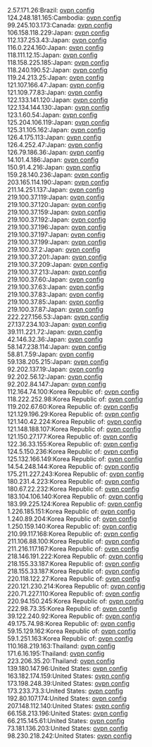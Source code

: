 2.57.171.26:Brazil: [ovpn config](vpn/2_57_171_26.ovpn)  
124.248.181.165:Cambodia: [ovpn config](vpn/124_248_181_165.ovpn)  
99.245.103.173:Canada: [ovpn config](vpn/99_245_103_173.ovpn)  
106.158.118.229:Japan: [ovpn config](vpn/106_158_118_229.ovpn)  
112.137.253.43:Japan: [ovpn config](vpn/112_137_253_43.ovpn)  
116.0.224.160:Japan: [ovpn config](vpn/116_0_224_160.ovpn)  
118.111.12.15:Japan: [ovpn config](vpn/118_111_12_15.ovpn)  
118.158.225.185:Japan: [ovpn config](vpn/118_158_225_185.ovpn)  
118.240.190.52:Japan: [ovpn config](vpn/118_240_190_52.ovpn)  
119.24.213.25:Japan: [ovpn config](vpn/119_24_213_25.ovpn)  
121.107.166.47:Japan: [ovpn config](vpn/121_107_166_47.ovpn)  
121.109.77.83:Japan: [ovpn config](vpn/121_109_77_83.ovpn)  
122.133.141.120:Japan: [ovpn config](vpn/122_133_141_120.ovpn)  
122.134.144.130:Japan: [ovpn config](vpn/122_134_144_130.ovpn)  
123.1.60.54:Japan: [ovpn config](vpn/123_1_60_54.ovpn)  
125.204.106.119:Japan: [ovpn config](vpn/125_204_106_119.ovpn)  
125.31.105.162:Japan: [ovpn config](vpn/125_31_105_162.ovpn)  
126.4.175.113:Japan: [ovpn config](vpn/126_4_175_113.ovpn)  
126.4.252.47:Japan: [ovpn config](vpn/126_4_252_47.ovpn)  
126.79.186.36:Japan: [ovpn config](vpn/126_79_186_36.ovpn)  
14.101.4.186:Japan: [ovpn config](vpn/14_101_4_186.ovpn)  
150.91.4.216:Japan: [ovpn config](vpn/150_91_4_216.ovpn)  
159.28.140.236:Japan: [ovpn config](vpn/159_28_140_236.ovpn)  
203.165.114.190:Japan: [ovpn config](vpn/203_165_114_190.ovpn)  
211.14.251.137:Japan: [ovpn config](vpn/211_14_251_137.ovpn)  
219.100.37.119:Japan: [ovpn config](vpn/219_100_37_119.ovpn)  
219.100.37.120:Japan: [ovpn config](vpn/219_100_37_120.ovpn)  
219.100.37.159:Japan: [ovpn config](vpn/219_100_37_159.ovpn)  
219.100.37.192:Japan: [ovpn config](vpn/219_100_37_192.ovpn)  
219.100.37.196:Japan: [ovpn config](vpn/219_100_37_196.ovpn)  
219.100.37.197:Japan: [ovpn config](vpn/219_100_37_197.ovpn)  
219.100.37.199:Japan: [ovpn config](vpn/219_100_37_199.ovpn)  
219.100.37.2:Japan: [ovpn config](vpn/219_100_37_2.ovpn)  
219.100.37.201:Japan: [ovpn config](vpn/219_100_37_201.ovpn)  
219.100.37.209:Japan: [ovpn config](vpn/219_100_37_209.ovpn)  
219.100.37.213:Japan: [ovpn config](vpn/219_100_37_213.ovpn)  
219.100.37.60:Japan: [ovpn config](vpn/219_100_37_60.ovpn)  
219.100.37.63:Japan: [ovpn config](vpn/219_100_37_63.ovpn)  
219.100.37.83:Japan: [ovpn config](vpn/219_100_37_83.ovpn)  
219.100.37.85:Japan: [ovpn config](vpn/219_100_37_85.ovpn)  
219.100.37.87:Japan: [ovpn config](vpn/219_100_37_87.ovpn)  
222.227.156.53:Japan: [ovpn config](vpn/222_227_156_53.ovpn)  
27.137.234.103:Japan: [ovpn config](vpn/27_137_234_103.ovpn)  
39.111.221.72:Japan: [ovpn config](vpn/39_111_221_72.ovpn)  
42.146.32.36:Japan: [ovpn config](vpn/42_146_32_36.ovpn)  
58.147.238.114:Japan: [ovpn config](vpn/58_147_238_114.ovpn)  
58.81.7.59:Japan: [ovpn config](vpn/58_81_7_59.ovpn)  
59.138.205.215:Japan: [ovpn config](vpn/59_138_205_215.ovpn)  
92.202.137.19:Japan: [ovpn config](vpn/92_202_137_19.ovpn)  
92.202.56.12:Japan: [ovpn config](vpn/92_202_56_12.ovpn)  
92.202.84.147:Japan: [ovpn config](vpn/92_202_84_147.ovpn)  
112.164.74.100:Korea Republic of: [ovpn config](vpn/112_164_74_100.ovpn)  
118.222.252.98:Korea Republic of: [ovpn config](vpn/118_222_252_98.ovpn)  
119.202.67.60:Korea Republic of: [ovpn config](vpn/119_202_67_60.ovpn)  
121.129.196.29:Korea Republic of: [ovpn config](vpn/121_129_196_29.ovpn)  
121.140.42.224:Korea Republic of: [ovpn config](vpn/121_140_42_224.ovpn)  
121.148.188.107:Korea Republic of: [ovpn config](vpn/121_148_188_107.ovpn)  
121.150.27.177:Korea Republic of: [ovpn config](vpn/121_150_27_177.ovpn)  
122.36.33.155:Korea Republic of: [ovpn config](vpn/122_36_33_155.ovpn)  
124.5.150.236:Korea Republic of: [ovpn config](vpn/124_5_150_236.ovpn)  
125.132.166.149:Korea Republic of: [ovpn config](vpn/125_132_166_149.ovpn)  
14.54.248.144:Korea Republic of: [ovpn config](vpn/14_54_248_144.ovpn)  
175.211.227.243:Korea Republic of: [ovpn config](vpn/175_211_227_243.ovpn)  
180.231.4.223:Korea Republic of: [ovpn config](vpn/180_231_4_223.ovpn)  
180.67.22.232:Korea Republic of: [ovpn config](vpn/180_67_22_232.ovpn)  
183.104.106.140:Korea Republic of: [ovpn config](vpn/183_104_106_140.ovpn)  
183.99.225.124:Korea Republic of: [ovpn config](vpn/183_99_225_124.ovpn)  
1.226.185.151:Korea Republic of: [ovpn config](vpn/1_226_185_151.ovpn)  
1.240.89.204:Korea Republic of: [ovpn config](vpn/1_240_89_204.ovpn)  
1.250.159.140:Korea Republic of: [ovpn config](vpn/1_250_159_140.ovpn)  
210.99.117.168:Korea Republic of: [ovpn config](vpn/210_99_117_168.ovpn)  
211.106.88.100:Korea Republic of: [ovpn config](vpn/211_106_88_100.ovpn)  
211.216.117.167:Korea Republic of: [ovpn config](vpn/211_216_117_167.ovpn)  
218.146.191.222:Korea Republic of: [ovpn config](vpn/218_146_191_222.ovpn)  
218.155.33.187:Korea Republic of: [ovpn config](vpn/218_155_33_187.ovpn)  
218.155.33.187:Korea Republic of: [ovpn config](vpn/218_155_33_187.ovpn)  
220.118.122.27:Korea Republic of: [ovpn config](vpn/220_118_122_27.ovpn)  
220.121.230.214:Korea Republic of: [ovpn config](vpn/220_121_230_214.ovpn)  
220.71.227.110:Korea Republic of: [ovpn config](vpn/220_71_227_110.ovpn)  
220.94.150.245:Korea Republic of: [ovpn config](vpn/220_94_150_245.ovpn)  
222.98.73.35:Korea Republic of: [ovpn config](vpn/222_98_73_35.ovpn)  
39.122.240.92:Korea Republic of: [ovpn config](vpn/39_122_240_92.ovpn)  
49.175.74.98:Korea Republic of: [ovpn config](vpn/49_175_74_98.ovpn)  
59.15.129.162:Korea Republic of: [ovpn config](vpn/59_15_129_162.ovpn)  
59.1.251.163:Korea Republic of: [ovpn config](vpn/59_1_251_163.ovpn)  
110.168.219.163:Thailand: [ovpn config](vpn/110_168_219_163.ovpn)  
171.6.16.195:Thailand: [ovpn config](vpn/171_6_16_195.ovpn)  
223.206.35.20:Thailand: [ovpn config](vpn/223_206_35_20.ovpn)  
139.180.147.96:United States: [ovpn config](vpn/139_180_147_96.ovpn)  
163.182.174.159:United States: [ovpn config](vpn/163_182_174_159.ovpn)  
173.198.248.39:United States: [ovpn config](vpn/173_198_248_39.ovpn)  
173.233.73.3:United States: [ovpn config](vpn/173_233_73_3.ovpn)  
192.80.107.174:United States: [ovpn config](vpn/192_80_107_174.ovpn)  
207.148.112.140:United States: [ovpn config](vpn/207_148_112_140.ovpn)  
66.158.213.196:United States: [ovpn config](vpn/66_158_213_196.ovpn)  
66.215.145.61:United States: [ovpn config](vpn/66_215_145_61.ovpn)  
73.181.136.203:United States: [ovpn config](vpn/73_181_136_203.ovpn)  
98.230.218.242:United States: [ovpn config](vpn/98_230_218_242.ovpn)  
